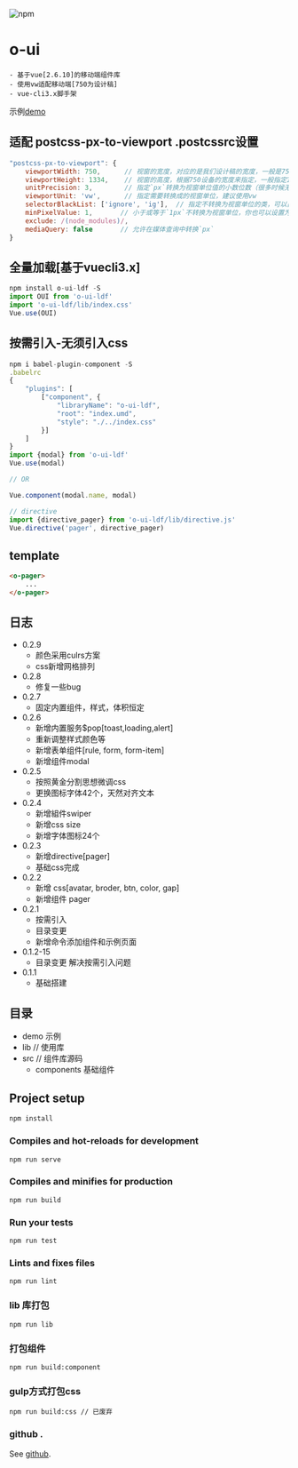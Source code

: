![npm](https://img.shields.io/npm/v/o-ui-ldf)
# o-ui
```
- 基于vue[2.6.10]的移动端组件库
- 使用vw适配移动端[750为设计稿]
- vue-cli3.x脚手架
```

示例[demo](https://oui.29mn.com)


## 适配 postcss-px-to-viewport .postcssrc设置
```js
"postcss-px-to-viewport": {
	viewportWidth: 750,      // 视窗的宽度，对应的是我们设计稿的宽度，一般是750
	viewportHeight: 1334,    // 视窗的高度，根据750设备的宽度来指定，一般指定1334，也可以不配置
	unitPrecision: 3,        // 指定`px`转换为视窗单位值的小数位数（很多时候无法整除）
	viewportUnit: 'vw',      // 指定需要转换成的视窗单位，建议使用vw
	selectorBlackList: ['ignore', 'ig'],  // 指定不转换为视窗单位的类，可以自定义，可以无限添加,建议定义一至两个通用的类名
	minPixelValue: 1,       // 小于或等于`1px`不转换为视窗单位，你也可以设置为你想要的值
	exclude: /(node_modules)/,
	mediaQuery: false       // 允许在媒体查询中转换`px`
}
```

## 全量加载[基于vuecli3.x]
```js
npm install o-ui-ldf -S
import OUI from 'o-ui-ldf'
import 'o-ui-ldf/lib/index.css'
Vue.use(OUI)
```
## 按需引入-无须引入css
``` js
npm i babel-plugin-component -S
.babelrc
{
	"plugins": [
		["component", {
			"libraryName": "o-ui-ldf",
			"root": "index.umd",
			"style": "./../index.css"
		}]
	]
}
import {modal} from 'o-ui-ldf'
Vue.use(modal)

// OR

Vue.component(modal.name, modal)

// directive
import {directive_pager} from 'o-ui-ldf/lib/directive.js'
Vue.directive('pager', directive_pager)

```
## template
```html
<o-pager>
	...
</o-pager>
```

## 日志
- 0.2.9
	- 颜色采用culrs方案
	- css新增网格排列
- 0.2.8
	- 修复一些bug
- 0.2.7
	- 固定内置组件，样式，体积恒定
- 0.2.6
	- 新增内置服务$pop[toast,loading,alert]
	- 重新调整样式颜色等
	- 新增表单组件[rule, form, form-item]
	- 新增组件modal
- 0.2.5
	- 按照黄金分割思想微调css
	- 更换图标字体42个，天然对齐文本
- 0.2.4
	- 新增組件swiper
	- 新增css size
	- 新增字体图标24个
- 0.2.3
	- 新增directive[pager]
	- 基础css完成
- 0.2.2
	- 新增 css[avatar, broder, btn, color, gap]
	- 新增组件 pager
- 0.2.1
	- 按需引入
	- 目录变更
	- 新增命令添加组件和示例页面
- 0.1.2-15
	- 目录变更 解决按需引入问题 
- 0.1.1
	- 基础搭建 


## 目录
- demo 示例
- lib // 使用库
- src // 组件库源码
	- components 基础组件 

## Project setup
```
npm install
```

### Compiles and hot-reloads for development
```
npm run serve
```

### Compiles and minifies for production
```
npm run build
```

### Run your tests
```
npm run test
```

### Lints and fixes files
```
npm run lint
```

### lib 库打包
```
npm run lib
```

### 打包组件
```
npm run build:component
```

### gulp方式打包css
```
npm run build:css // 已废弃
```

### github .
See [github](https://gitbub.com/laodifanga/o-ui).



